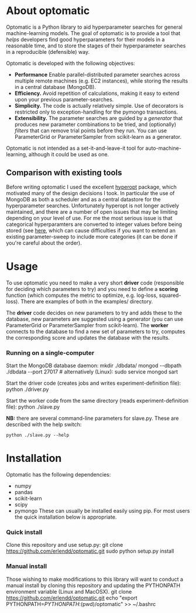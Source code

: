 # About optomatic
Optomatic is a Python library to aid hyperparameter searches for general machine-learning models. The goal of optomatic is to provide a tool that *helps* developers find good hyperparameters for their models in a reasonable time, and to store the stages of their hyperparameter searches in a reproducible (defensible) way.

Optomatic is developed with the following objectives:
* **Performance** Enable parallel-distributed parameter searches across multiple remote machines (e.g. EC2 instances), while storing the results in a central database (MongoDB).
* **Efficiency.** Avoid repetition of calculations, making it easy to extend upon your previous parameter-searches.
* **Simplicity.** The code is actually relatively simple. Use of decorators is restricted only to exception-handling for the pymongo transactions.
* **Extensibility.** The parameter searches are guided by a *generator* that produces new parameter combinations to be tried, and (optionally) *filters* that can remove trial points before they run. You can use ParameterGrid or ParameterSampler from scikit-learn as a generator.

Optomatic is not intended as a set-it-and-leave-it tool for auto-machine-learning, although it could be used as one. 

## Comparison with existing tools
Before writing optomatic I used the excellent [hyperopt](https://github.com/hyperopt/hyperopt) package, which motivated many of the design decisions I took. In particular the use of MongoDB as both a scheduler and as a central datastore for the hyperparameter searches. Unfortunately hyperopt is not longer actively maintained, and there are a number of open issues that may be limiting depending on your level of use. For me the most serious issue is that categorical hyperparamters are converted to integer values before being stored (see [here](https://github.com/hyperopt/hyperopt/issues/243), which can cause difficulties if you want to extend an existing parameter-sweep to include more categories (it can be done if you're careful about the order). 

# Usage
To use optomatic you need to make a very short **driver** code (responsible for deciding which parameters to try) and you need to define a **scoring** function (which computes the metric to optimize, e.g. log-loss, squared-loss). There are examples of both in the examples/ directory.

The **driver** code decides on new parameters to try and adds these to the database, new parameters are suggested using a generator (you can use ParameterGrid or ParameterSampler from scikit-learn). The **worker** connects to the database to find a new set of parameters to try, computes the corresponding score and updates the database with the results. 

### Running on a single-computer
Start the MongoDB database daemon:
    mkdir ./dbdata/
    mongod --dbpath ./dbdata --port 27017
    # alternatively (Linux): sudo service mongod sart

Start the driver code (creates jobs and writes experiment-definition file):
    python ./driver.py

Start the worker code from the same directory (reads experiment-definition file):
    python ./slave.py 

**NB:** there are several command-line parameters for slave.py. These are described with the help switch:

    python ./slave.py --help

# Installation

Optomatic has the following dependencies:
* numpy
* pandas
* scikit-learn
* scipy
* pymongo
These can usually be installed easily using pip. For most users the quick installation below is appropriate.

### Quick install
Clone this repository and use setup.py:
    git clone https://github.com/erlendd/optomatic.git
    sudo python setup.py install

### Manual install
Those wishing to make modifications to this library will want to conduct a manual install by cloning this repository and updating the PYTHONPATH environment variable (Linux and MacOSX).
    git clone https://github.com/erlendd/optomatic.git
    echo "export PYTHONPATH=$PYTHONPATH:$(pwd)/optomatic" >> ~/.bashrc



